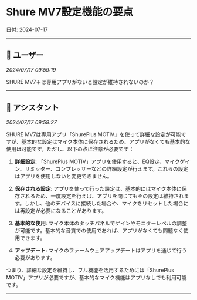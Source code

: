 # Shure MV7設定機能の要点

日付: 2024-07-17

---

## 👤 ユーザー
*2024/07/17 09:59:19*

SHURE MV7＋は専用アプリがないと設定が維持されないのか？

---

## 🤖 アシスタント
*2024/07/17 09:59:27*

SHURE MV7は専用アプリ「ShurePlus MOTIV」を使って詳細な設定が可能ですが、基本的な設定はマイク本体に保存されるため、アプリがなくても基本的な使用は可能です。ただし、以下の点に注意が必要です：

1. **詳細設定**: 「ShurePlus MOTIV」アプリを使用すると、EQ設定、マイクゲイン、リミッター、コンプレッサーなどの詳細設定が行えます。これらの設定はアプリを使用しないと変更できません。

2. **保存される設定**: アプリを使って行った設定は、基本的にはマイク本体に保存されるため、一度設定を行えば、アプリを閉じてもその設定は維持されます。しかし、他のデバイスに接続した場合や、マイクをリセットした場合には再設定が必要になることがあります。

3. **基本的な使用**: マイク本体のタッチパネルでゲインやモニターレベルの調整が可能です。基本的な音質での使用であれば、アプリがなくても問題なく使用できます。

4. **アップデート**: マイクのファームウェアアップデートはアプリを通じて行う必要があります。

つまり、詳細な設定を維持し、フル機能を活用するためには「ShurePlus MOTIV」アプリが必要ですが、基本的なマイク機能はアプリなしでも利用可能です。

---
